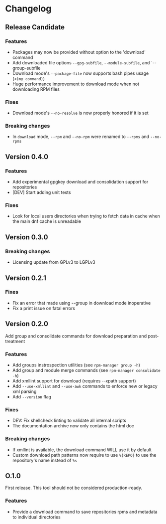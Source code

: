 # Changelog

## Release Candidate

### Features

* Packages may now be provided without option to the 'download' command
* Add downloaded file options `--gpg-subfile`, `--module-subfile`, and `--group-subfile
* Download mode's `--package-file` now supports bash pipes usage (`<(my_command)`)
* Huge performance improvement to download mode when not downloading RPM files

### Fixes

* Download mode's `--no-resolve` is now properly honored if it is set

### Breaking changes

* In `download` mode, `--rpm` and `--no-rpm` were renamed to `--rpms` and `--no-rpms`

## Version 0.4.0

### Features

* Add experimental gpgkey download and consolidation support for repositories
* [DEV] Start adding unit tests

### Fixes

* Look for local users directories when trying to fetch data in cache when the main dnf cache is unreadable

## Version 0.3.0

### Breaking changes

* Licensing update from GPLv3 to LGPLv3

## Version 0.2.1

### Fixes

* Fix an error that made using --group in download mode inoperative
* Fix a print issue on fatal errors

## Version 0.2.0

Add group and consolidate commands for download preparation and post-treatment

### Features

* Add groups instrospection utilities (see `rpm-manager group -h`)
* Add group and module merge commands (see `rpm-manager consolidate -h`)
* Add xmllint support for download (requires --xpath support)
* Add `--use-xmllint` and `--use-awk` commands to enforce new or legacy xml parsing
* Add `--version` flag

### Fixes

* DEV: Fix shellcheck linting to validate all internal scripts
* The documentation archive now only contains the html doc

### Breaking changes

* If xmllint is available, the download command WILL use it by default
* Custom download path patterns now require to use `%{REPO}` to use the repository's name instead of `%s`

## O.1.0

First release. This tool should not be considered production-ready.

### Features

* Provide a download command to save repositories rpms and metadata to individual directories

